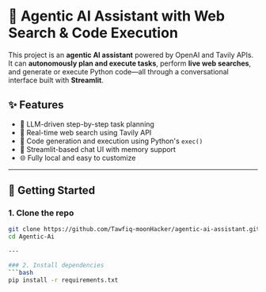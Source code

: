 # 🧠 Agentic AI Assistant with Web Search & Code Execution

This project is an **agentic AI assistant** powered by OpenAI and Tavily APIs. It can **autonomously plan and execute tasks**, perform **live web searches**, and generate or execute Python code—all through a conversational interface built with **Streamlit**.

## ✨ Features
- 🤖 LLM-driven step-by-step task planning
- 🔎 Real-time web search using Tavily API
- 🐍 Code generation and execution using Python's `exec()`
- 💬 Streamlit-based chat UI with memory support
- 🌐 Fully local and easy to customize

---

## 🚀 Getting Started

### 1. Clone the repo
```bash
git clone https://github.com/Tawfiq-moonHacker/agentic-ai-assistant.git
cd Agentic-Ai

---

### 2. Install dependencies
```bash
pip install -r requirements.txt
